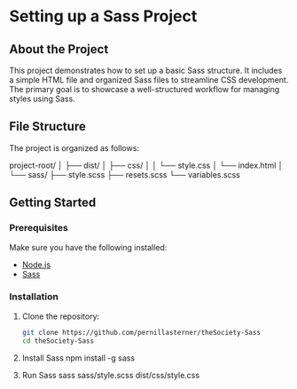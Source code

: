 # Setting up a Sass Project

## About the Project

This project demonstrates how to set up a basic Sass structure. It includes a simple HTML file and organized Sass files to streamline CSS development. The primary goal is to showcase a well-structured workflow for managing styles using Sass.

## File Structure

The project is organized as follows:

project-root/
│
├── dist/
│   ├── css/
│   │   └── style.css
│   └── index.html
│
└── sass/
    ├── style.scss
    ├── resets.scss
    └── variables.scss

## Getting Started

### Prerequisites

Make sure you have the following installed:

- [Node.js](https://nodejs.org/)
- [Sass](https://sass-lang.com/)

### Installation

1. Clone the repository:

   ```bash
   git clone https://github.com/pernillasterner/theSociety-Sass
   cd theSociety-Sass

   ```

2. Install Sass
   npm install -g sass

3. Run Sass
   sass sass/style.scss dist/css/style.css
